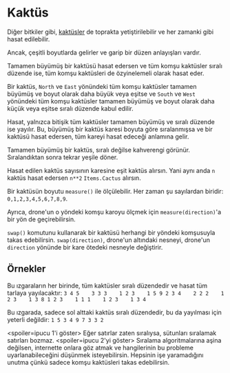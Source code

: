 # Kaktüs
Diğer bitkiler gibi, [kaktüsler](objects/cactus) de toprakta yetiştirilebilir ve her zamanki gibi hasat edilebilir.

Ancak, çeşitli boyutlarda gelirler ve garip bir düzen anlayışları vardır.

Tamamen büyümüş bir kaktüsü hasat edersen ve tüm komşu kaktüsler sıralı düzende ise, tüm komşu kaktüsleri de özyinelemeli olarak hasat eder.

Bir kaktüs, `North` ve `East` yönündeki tüm komşu kaktüsler tamamen büyümüş ve boyut olarak daha büyük veya eşitse ve `South` ve `West` yönündeki tüm komşu kaktüsler tamamen büyümüş ve boyut olarak daha küçük veya eşitse sıralı düzende kabul edilir.

Hasat, yalnızca bitişik tüm kaktüsler tamamen büyümüş ve sıralı düzende ise yayılır.
Bu, büyümüş bir kaktüs karesi boyuta göre sıralanmışsa ve bir kaktüsü hasat edersen, tüm kareyi hasat edeceği anlamına gelir.

Tamamen büyümüş bir kaktüs, sıralı değilse kahverengi görünür. Sıralandıktan sonra tekrar yeşile döner.

Hasat edilen kaktüs sayısının karesine eşit kaktüs alırsın. Yani aynı anda `n` kaktüs hasat edersen `n**2` `Items.Cactus` alırsın.

Bir kaktüsün boyutu `measure()` ile ölçülebilir.
Her zaman şu sayılardan biridir: `0,1,2,3,4,5,6,7,8,9`.

Ayrıca, drone'un o yöndeki komşu karoyu ölçmek için `measure(direction)`'a bir yön de geçirebilirsin.

`swap()` komutunu kullanarak bir kaktüsü herhangi bir yöndeki komşusuyla takas edebilirsin.
`swap(direction)`, drone'un altındaki nesneyi, drone'un `direction` yönünde bir kare ötedeki nesneyle değiştirir.

## Örnekler
Bu ızgaraların her birinde, tüm kaktüsler sıralı düzendedir ve hasat tüm tarlaya yayılacaktır:
`3 4 5    3 3 3    1 2 3    1 5 9
2 3 4    2 2 2    1 2 3    1 3 8
1 2 3    1 1 1    1 2 3    1 3 4`

Bu ızgarada, sadece sol alttaki kaktüs sıralı düzendedir, bu da yayılması için yeterli değildir:
`1 5 3
4 9 7
3 3 2`

<spoiler=ipucu 1'i göster>
Eğer satırlar zaten sıralıysa, sütunları sıralamak satırları bozmaz.
</spoiler>
<spoiler=ipucu 2'yi göster>
Sıralama algoritmalarına aşina değilsen, internette onlara göz atmak ve hangilerinin bu probleme uyarlanabileceğini düşünmek isteyebilirsin. Hepsinin işe yaramadığını unutma çünkü sadece komşu kaktüsleri takas edebilirsin.
</spoiler>